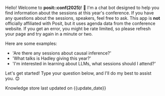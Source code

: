 Hello! Welcome to **posit::conf(2025)**! 🎉 I'm a chat bot designed to help you find information about the sessions at this year's conference. If you have any questions about the sessions, speakers, feel free to ask. This app is **not** officially affiliated with Posit, but it uses agenda data from the conference website. If you get an error, you might be rate limited, so please refresh your page and try again in a minute or two.

Here are some examples:
- 'Are there any sessions about causal inference?'
- 'What talks is Hadley giving this year?'
- 'I'm interested in learning about LLMs, what sessions should I attend?'

Let's get started! Type your question below, and I'll do my best to assist you. 😊

<div class="position-relative">
  <div class="position-absolute start-50 translate-middle rounded-pill badge border border-default text-bg-light text-center"
      style="font-weight: normal; cursor: pointer;">
    <span style="margin-right: 0.5em;">Knowledge store last updated on {{update_date}}</span>
  </div>
</div>

